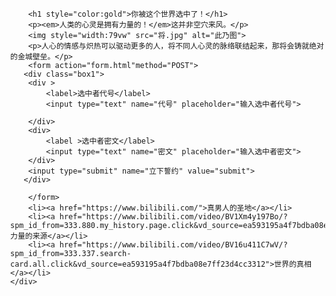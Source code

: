 <!DOCTYPE html>
<html lang="en">
<head>
    <meta charset="UTF-8">
    <meta http-equiv="X-UA-Compatible" content="IE=edge">
    <meta name="viewport" content="width=device-width, initial-scale=1.0">
    <link rel="stylesheet" href="style.css">
    <title>中二病们的聚会</title>
</head>


<body style="margin:10%"> 
    <div class="box2">
        
        <h1 style="color:gold">你被这个世界选中了！</h1>
        <p><em>人类的心灵是拥有力量的！</em>这并非空穴来风。</p>
        <img style="width:79vw" src="将.jpg" alt="此乃图">
        <p>人心的情感与炽热可以驱动更多的人，将不同人心灵的脉络联结起来，那将会铸就绝对的金城壁垒。</p>
        <form action="form.html"method="POST">
       <div class="box1">
        <div >
            <label>选中者代号</label>
            <input type="text" name="代号" placeholder="输入选中者代号">

        </div>
        <div>
            <label >选中者密文</label>
            <input type="text" name="密文" placeholder="输入选中者密文">
        </div>
        <input type="submit" name="立下誓约" value="submit">
       </div>
    
        </form>
        <li><a href="https://www.bilibili.com/">真男人的圣地</a></li>
        <li><a href="https://www.bilibili.com/video/BV1Xm4y197Bo/?spm_id_from=333.880.my_history.page.click&vd_source=ea593195a4f7bdba08e7ff23d4cc3312">力量的来源</a></li>
        <li><a href="https://www.bilibili.com/video/BV16u411C7wV/?spm_id_from=333.337.search-card.all.click&vd_source=ea593195a4f7bdba08e7ff23d4cc3312">世界的真相</a></li>
    </div>
    
   
</body>
